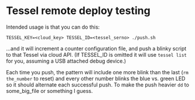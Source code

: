 # Tessel remote deploy testing

Intended usage is that you can do this:

    TESSEL_KEY=<cloud_key> TESSEL_ID=<tessel_serno> ./push.sh

…and it will increment a counter configuration file, and push a blinky script to that Tessel via cloud API. (If TESSEL_ID is omitted it will use `tessel list` for you, assuming a USB attached debug device.)

Each time you push, the pattern will include one more blink than the last (`rm the_number` to reset) and every other number blinks the blue vs. green LED so it should alternate each successful push. To make the push heavier `dd` to some_big_file or something I guess.
